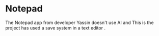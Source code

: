 # Notepad
The Notepad app from developer Yassin doesn't use AI and This is the project has used a save system in a text editor . 
